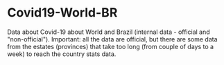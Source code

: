 # Covid19-World-BR
Data about Covid-19 about World and Brazil (internal data - official and "non-official"). Important: all the data are official, but there are some data from the estates (provinces) that take too long (from couple of days to a week) to reach the country stats data.
